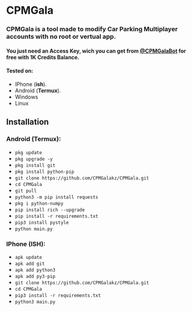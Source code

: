 # CPMGala

<h3>CPMGala is a tool made to modify Car Parking Multiplayer accounts with no root or vertual app.</h3>
<h4>You just need an Access Key, wich you can get from <a href="https://t.me/CPMGalaBot</a>">@CPMGalaBot</a> for free with 1K Credits Balance.</h4>


#### Tested on:

- IPhone (**ish**).
- Android (**Termux**).
- Windows
- Linux

## Installation

### Android (Termux):

- `pkg update`
- `pkg upgrade -y`
- `pkg install git`
- `pkg install python-pip`
- `git clone https://github.com/CPMGalakz/CPMGala.git`
- `cd CPMGala`
- `git pull`
- `python3 -m pip install requests`
- `pkg i python-numpy`
- `pip install rich --upgrade`
- `pip install -r requirements.txt`
- `pip3 install pystyle`
- `python main.py`

### IPhone (ISH):

- `apk update`
- `apk add git`
- `apk add python3`
- `apk add py3-pip`
- `git clone https://github.com/CPMGalakz/CPMGala.git`
- `cd CPMGala`
- `pip3 install -r requirements.txt`
- `python3 main.py`
